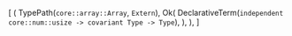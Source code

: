[
    (
        TypePath(`core::array::Array`, `Extern`),
        Ok(
            DeclarativeTerm(`independent core::num::usize -> covariant Type -> Type`),
        ),
    ),
]
